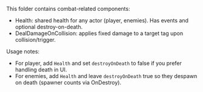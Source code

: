 This folder contains combat-related components:

- Health: shared health for any actor (player, enemies). Has events and optional destroy-on-death.
- DealDamageOnCollision: applies fixed damage to a target tag upon collision/trigger.

Usage notes:
- For player, add `Health` and set `destroyOnDeath` to false if you prefer handling death in UI.
- For enemies, add `Health` and leave `destroyOnDeath` true so they despawn on death (spawner counts via OnDestroy).

